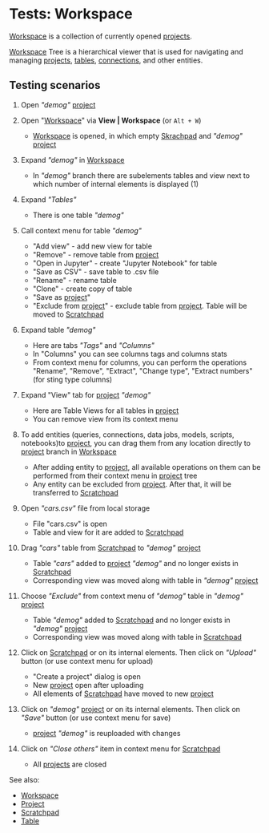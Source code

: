 <!-- TITLE: Tests: Workspace -->
<!-- SUBTITLE: -->

# Tests: Workspace

[Workspace](workspace.md) is a collection of currently opened [projects](project.md).

[Workspace](../features/workspace) Tree is a hierarchical viewer that is used for navigating and managing [projects](../entities/project),
[tables](table.md), [connections](../access/data-connection.md), and other entities.

## Testing scenarios

1. Open *"demog"* [project](project.md)

1. Open "[Workspace](workspace.md)" via **View | Workspace** (or ```Alt + W```)
   * [Workspace](workspace.md) is opened, in which empty [Skrachpad](../entities.md) and *"demog"* [project](project.md)

1. Expand *"demog"* in [Workspace](workspace.md)
   * In *"demog"* branch there are subelements tables and view next to which number of internal elements is displayed (1)

1. Expand *"Tables"*
   * There is one table *"demog"*

1. Call context menu for table *"demog"*
   * "Add view" - add new view for table
   * "Remove" - remove table from [project](project.md)
   * "Open in Jupyter" - create "Jupyter Notebook" for table
   * "Save as CSV" - save table to .csv file
   * "Rename" - rename table
   * "Clone" - create copy of table
   * "Save as [project](project.md)"
   * "Exclude from [project](project.md)" - exclude table from [project](project.md). Table will be moved to [Scratchpad](scratchpad.md)

1. Expand table *"demog"*
   * Here are tabs *"Tags"* and *"Columns"*
   * In "Columns" you can see columns tags and columns stats
   * From context menu for columns, you can perform the operations "Rename", "Remove", "Extract", "Change type", "Extract numbers" (for sting type columns)

1. Expand "View" tab for [project](project.md) *"demog"*
   * Here are Table Views for all tables in [project](project.md)
   * You can remove view from its context menu

1. To add entities (queries, connections, data jobs, models, scripts, notebooks)to [project](project.md), 
   you can drag them from any location directly to [project](project.md) branch in [Workspace](workspace.md)
   * After adding entity to [project](project.md), all available operations on them can be performed from 
     their context menu in [project](project.md) tree
   * Any entity can be excluded from [project](project.md). After that, it will be transferred to 
     [Scratchpad](scratchpad.md)

1. Open *"cars.csv"* file from local storage
   * File "cars.csv" is open
   * Table and view for it are added to [Scratchpad](scratchpad.md)

1. Drag *"cars"* table from [Scratchpad](scratchpad.md) to *"demog"* [project](project.md)
   * Table *"cars"* added to [project](project.md) *"demog"* and no longer exists in [Scratchpad](scratchpad.md)
   * Corresponding view was moved along with table in *"demog"* [project](project.md)

1. Choose *"Exclude"* from context menu of *"demog"* table in *"demog"* [project](project.md)
   * Table *"demog"* added to [Scratchpad](scratchpad.md) and no longer exists in *"demog"* [project](project.md)
   * Corresponding view was moved along with table in [Scratchpad](scratchpad.md)

1. Click on [Scratchpad](scratchpad.md) or on its internal elements. Then click on *"Upload"* button (or use context menu for upload)
   * "Create a project" dialog is open
   * New [project](project.md) open after uploading
   * All elements of [Scratchpad](scratchpad.md) have moved to new [project](project.md)

1. Click on *"demog"* [project](project.md) or on its internal elements. Then click on *"Save"* button (or use context menu for save)
   * [project](project.md) *"demog"* is reuploaded with changes

1. Click on *"Close others"* item in context menu for [Scratchpad](scratchpad.md)
   * All [projects](project.md) are closed


See also:
* [Workspace](workspace.md)
* [Project](project.md)
* [Scratchpad](scratchpad.md)
* [Table](table.md)
